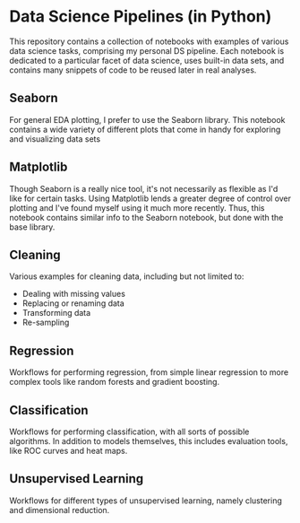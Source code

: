 # Data Science Pipelines (in Python)

This repository contains a collection of notebooks with examples of various data science tasks, comprising my personal DS pipeline. Each notebook is dedicated to a particular facet of data science, uses built-in data sets, and contains many snippets of code to be reused later in real analyses.

## Seaborn

For general EDA plotting, I prefer to use the Seaborn library. This notebook contains a wide variety of different plots that come in handy for exploring and visualizing data sets

## Matplotlib

Though Seaborn is a really nice tool, it's not necessarily as flexible as I'd like for certain tasks. Using Matplotlib lends a greater degree of control over plotting and I've found myself using it much more recently. Thus, this notebook contains similar info to the Seaborn notebook, but done with the base library. 

## Cleaning

Various examples for cleaning data, including but not limited to:

* Dealing with missing values
* Replacing or renaming data
* Transforming data
* Re-sampling

## Regression

Workflows for performing regression, from simple linear regression to more complex tools like random forests and gradient boosting.

## Classification

Workflows for performing classification, with all sorts of possible algorithms. In addition to models themselves, this includes evaluation tools, like ROC curves and heat maps. 

## Unsupervised Learning

Workflows for different types of unsupervised learning, namely clustering and dimensional reduction. 
